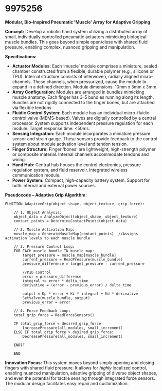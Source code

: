 # 9975256

**Modular, Bio-Inspired Pneumatic 'Muscle' Array for Adaptive Gripping**

**Concept:** Develop a robotic hand system utilizing a distributed array of small, individually controlled pneumatic actuators mimicking biological muscle bundles. This goes beyond simple open/close with shared fluid pressure, enabling complex, nuanced gripping and manipulation.

**Specifications:**

*   **Actuator Modules:** Each ‘muscle’ module comprises a miniature, sealed chamber constructed from a flexible, durable polymer (e.g., silicone or TPU). Internal structure consists of interwoven, radially aligned micro-channels. These channels, when pressurized, cause the module to expand in a defined direction. Module dimensions: 10mm x 5mm x 3mm.
*   **Array Configuration:** Modules are arranged in bundles mimicking muscle anatomy. Each finger has 3-5 bundles running along its length. Bundles are not rigidly connected to the finger bones, but are attached via flexible tendons.
*   **Fluidic Control System:** Each module has an individual micro-fluidic control valve (MEMS-based). Valves are digitally controlled by a central processor. System supports independent pressure regulation for each module. Target response time: <50ms.
*   **Sensing Integration:** Each module incorporates a miniature pressure sensor and strain gauge. These sensors provide feedback to the control system about module activation level and tendon tension.
*   **Finger Structure:** Finger ‘bones’ are lightweight, high-strength polymer or composite material. Internal channels accommodate tendons and wiring.
*   **Hand Hub:** Central hub houses the control electronics, pressure regulation system, and fluid reservoir. Integrated wireless communication module.
*   **Power System:** Compact, high-capacity battery system. Support for both internal and external power sources.

**Pseudocode – Adaptive Grip Algorithm:**

```
FUNCTION AdaptiveGrip(object_shape, object_texture, grip_force):

    // 1. Object Analysis:
    object_data = AnalyzeObject(object_shape, object_texture)
    contact_points = DetermineContactPoints(object_data)

    // 2. Muscle Activation Map:
    muscle_map = GenerateMuscleMap(contact_points)  //Assigns activation levels to each muscle bundle

    // 3. Pressure Control Loop:
    FOR EACH muscle_bundle IN muscle_map:
        target_pressure = muscle_map[muscle_bundle]
        current_pressure = ReadPressure(muscle_bundle)
        pressure_difference = target_pressure - current_pressure

        //PID Control
        error = pressure_difference
        integral += error * delta_time
        derivative = (error - previous_error) / delta_time

        output = Kp * error + Ki * integral + Kd * derivative
        SetValve(muscle_bundle, output)
        previous_error = error

    // 4. Force Feedback Loop:
    total_grip_force = ReadForceSensors()

    IF total_grip_force < desired_grip_force:
        IncreasePressure(all_modules, small_increment)
    ELSE IF total_grip_force > desired_grip_force:
        DecreasePressure(all_modules, small_increment)

    ENDIF

    END
```

**Innovation Focus:** This system moves beyond simply opening and closing fingers with shared fluid pressure. It allows for *highly* localized control, enabling nuanced manipulation, adaptive gripping of diverse object shapes, and even the potential for tactile sensing through integrated force sensors. The modular design facilitates easy repair and customization.